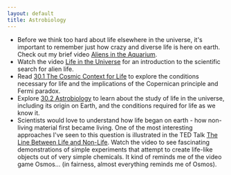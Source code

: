 ```yaml
---
layout: default
title: Astrobiology
---
```


- Before we think too hard about life elsewhere in the universe, it's important to remember just how crazy and diverse life is here on earth. Check out my brief video [Aliens in the Aquarium](https://www.youtube.com/watch?v=KT5Qtm3WBbw). 
- Watch the video [Life in the Universe](https://youtu.be/pKjdg_XA8YM?si=EQcZCCFZya3lRbMM) for an introduction to the scientific search for alien life. 
- Read [30.1 The Cosmic Context for Life](https://openstax.org/books/astronomy-2e/pages/30-1-the-cosmic-context-for-life) to explore the conditions necessary for life and the implications of the Copernican principle and Fermi paradox.
- Explore [30.2 Astrobiology](https://openstax.org/books/astronomy-2e/pages/30-2-astrobiology) to learn about the study of life in the universe, including its origin on Earth, and the conditions required for life as we know it.
- Scientists would love to understand how life began on earth - how non-living material first became living. One of the most interesting approaches I've seen to this question is illustrated in the TED Talk [The Line Between Life and Non-Life](https://youtu.be/AmaWeoN53K4). Watch the video to see fascinating demonstrations of simple experiments that attempt to create life-like objects out of very simple chemicals. It kind of reminds me of the video game Osmos... (in fairness, almost everything reminds me of Osmos). 
